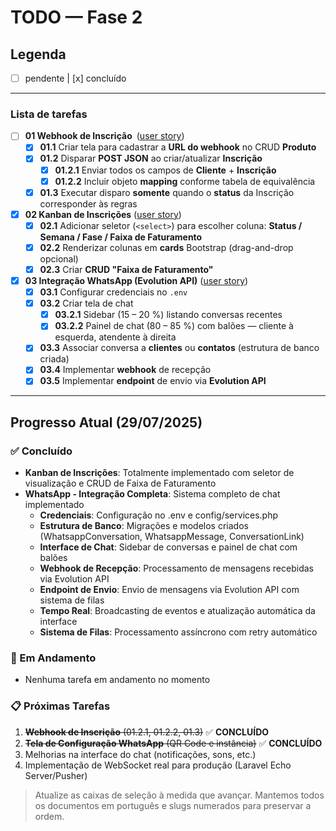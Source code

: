 # TODO — Fase 2

## Legenda
- [ ] pendente   |  [x] concluído

---

### Lista de tarefas

- [ ] **01 Webhook de Inscrição** ([user story](../user-historyes/01-webhook-inscricao.md))
  - [x] **01.1** Criar tela para cadastrar a **URL do webhook** no CRUD **Produto**
  - [x] **01.2** Disparar **POST JSON** ao criar/atualizar **Inscrição**
    - [x] **01.2.1** Enviar todos os campos de **Cliente** + **Inscrição**
    - [x] **01.2.2** Incluir objeto **mapping** conforme tabela de equivalência
  - [x] **01.3** Executar disparo **somente** quando o **status** da Inscrição corresponder às regras

- [x] **02 Kanban de Inscrições** ([user story](../user-historyes/02-kanban-inscricoes.md))
  - [x] **02.1** Adicionar seletor (`<select>`) para escolher coluna: **Status / Semana / Fase / Faixa de Faturamento**
  - [x] **02.2** Renderizar colunas em **cards** Bootstrap (drag-and-drop opcional)
  - [x] **02.3** Criar **CRUD "Faixa de Faturamento"**

- [x] **03 Integração WhatsApp (Evolution API)** ([user story](../user-historyes/03-integracao-whatsapp.md))
  - [x] **03.1** Configurar credenciais no `.env`
  - [x] **03.2** Criar tela de chat
    - [x] **03.2.1** Sidebar (15 – 20 %) listando conversas recentes
    - [x] **03.2.2** Painel de chat (80 – 85 %) com balões — cliente à esquerda, atendente à direita
  - [x] **03.3** Associar conversa a **clientes** ou **contatos** (estrutura de banco criada)
  - [x] **03.4** Implementar **webhook** de recepção
  - [x] **03.5** Implementar **endpoint** de envio via **Evolution API**

---

## Progresso Atual (29/07/2025)

### ✅ Concluído
- **Kanban de Inscrições**: Totalmente implementado com seletor de visualização e CRUD de Faixa de Faturamento
- **WhatsApp - Integração Completa**: Sistema completo de chat implementado
  - **Credenciais**: Configuração no .env e config/services.php
  - **Estrutura de Banco**: Migrações e modelos criados (WhatsappConversation, WhatsappMessage, ConversationLink)
  - **Interface de Chat**: Sidebar de conversas e painel de chat com balões
  - **Webhook de Recepção**: Processamento de mensagens recebidas via Evolution API
  - **Endpoint de Envio**: Envio de mensagens via Evolution API com sistema de filas
  - **Tempo Real**: Broadcasting de eventos e atualização automática da interface
  - **Sistema de Filas**: Processamento assíncrono com retry automático

### 🔄 Em Andamento
- Nenhuma tarefa em andamento no momento

### 📋 Próximas Tarefas
1. ~~**Webhook de Inscrição** (01.2.1, 01.2.2, 01.3)~~ ✅ **CONCLUÍDO**
2. ~~**Tela de Configuração WhatsApp** (QR Code e instância)~~ ✅ **CONCLUÍDO**
3. Melhorias na interface do chat (notificações, sons, etc.)
4. Implementação de WebSocket real para produção (Laravel Echo Server/Pusher)

> Atualize as caixas de seleção à medida que avançar. Mantemos todos os documentos em português e slugs numerados para preservar a ordem.

